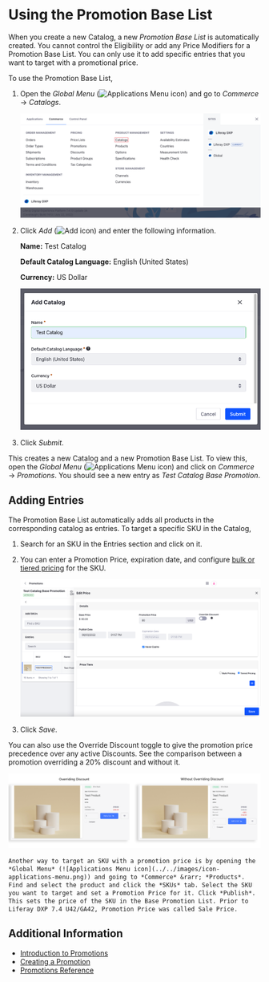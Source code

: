 # Using the Promotion Base List

When you create a new Catalog, a new *Promotion Base List* is automatically created. You cannot control the Eligibility or add any Price Modifiers for a Promotion Base List. You can only use it to add specific entries that you want to target with a promotional price.

To use the Promotion Base List,

1. Open the *Global Menu* (![Applications Menu icon](../../images/icon-applications-menu.png)) and go to *Commerce* &rarr; *Catalogs*.

   ![Click on Catalogs and create a new catalog for your products.](./using-the-promotion-base-list/images/01.png)

1. Click *Add* (![Add icon](../../images/icon-add.png)) and enter the following information.

   **Name:** Test Catalog

   **Default Catalog Language:** English (United States)

   **Currency:** US Dollar

   ![Enter a name, default catalog language, and currency for the new catalog.](./using-the-promotion-base-list/images/02.png)

1. Click *Submit*.

This creates a new Catalog and a new Promotion Base List. To view this, open the *Global Menu* (![Applications Menu icon](../../images/icon-applications-menu.png)) and click on *Commerce* &rarr; *Promotions*. You should see a new entry as *Test Catalog Base Promotion*.

## Adding Entries

The Promotion Base List automatically adds all products in the corresponding catalog as entries. To target a specific SKU in the Catalog,

1. Search for an SKU in the Entries section and click on it.

1. You can enter a Promotion Price, expiration date, and configure [bulk or tiered pricing](../using-price-tiers.md#bulk-pricing-vs-tier-pricing) for the SKU.

   ![You can enter a Promotion Price, expiration date, and configure bulk or tiered pricing for the SKU.](./using-the-promotion-base-list/images/03.png)

1. Click *Save*.

You can also use the Override Discount toggle to give the promotion price precedence over any active Discounts. See the comparison between a promotion overriding a 20% discount and without it.

![You can use the Override Discount toggle in the Promotion's configuration to override any active discounts.](./using-the-promotion-base-list/images/04.png)

```{note}
Another way to target an SKU with a promotion price is by opening the *Global Menu* (![Applications Menu icon](../../images/icon-applications-menu.png)) and going to *Commerce* &rarr; *Products*. Find and select the product and click the *SKUs* tab. Select the SKU you want to target and set a Promotion Price for it. Click *Publish*. This sets the price of the SKU in the Base Promotion List. Prior to Liferay DXP 7.4 U42/GA42, Promotion Price was called Sale Price.
```

## Additional Information

* [Introduction to Promotions](./introduction-to-promotions.md)
* [Creating a Promotion](./creating-a-promotion.md)
* [Promotions Reference](./promotions-reference.md)
